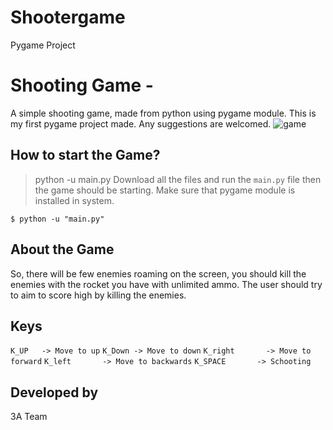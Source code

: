# Shootergame
Pygame Project
# Shooting Game -
A simple shooting game, made from python using pygame module. This is my first pygame project made. Any suggestions are welcomed.
![game](https://github.com/Rac-Software-Development/Shootergame/assets/143837355/241dc14d-f731-4289-8b1a-62e847f2ea6f)
## How to start the Game?
> python -u main.py
Download all the files and run the `main.py` file then the game should be starting. Make sure that pygame module is installed in system.
```
$ python -u "main.py"
```

## About the Game
So, there will be few enemies roaming on the screen, you should kill the enemies with the rocket you have with unlimited ammo. The user should try to aim to score high by killing the enemies.

## Keys

`K_UP   -> Move to up`
`K_Down -> Move to down`
`K_right       -> Move to forward`
`K_left       -> Move to backwards`
`K_SPACE       -> Schooting`

##  Developed by
3A Team


